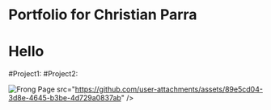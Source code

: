 # Portfolio for Christian Parra
# Hello
#Project1:
#Project2:

![Frong Page](image-url)
src="https://github.com/user-attachments/assets/89e5cd04-3d8e-4645-b3be-4d729a0837ab" />
